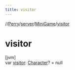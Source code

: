 ```yaml
---
title: visitor
---
```

//[Perry](../../../index.html)/[server](../index.html)/[MiniGame](index.html)/[visitor](visitor.html)



# visitor



[jvm]\
var [visitor](visitor.html): [Character](../../client/-character/index.html)? = null




